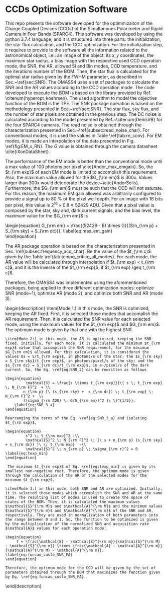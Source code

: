 # CCDs Optimization Software

This repo presents the software developed for the optimmizaiton of the Charge Coupled Devices (CCDs) of the Simultanoues Polarimeter and Rapid Camera in Four Bands (SPARC4). This software was developed by using the python 3.7.4 language, and it is structured into three parts: the initialization, the star flux calculation, and the CCD optimization. For the initialization step, it requires to provide to the software all the information related to the astronomical object, i.e.: an image of the object, its $x,y$ coordinates, the maximum star radius, a bias image with the respective used CCD operation mode, the SNR, the AR, allowed SI and Bin modes, CCD temperature, and the iterations number of the BOM. Then, the star flux is calculated for the optimal star radius given by the FWHM parameter, as described in Sec.~\ref{sec:SNR}. The OMASS4 uses a set of packages to calculate the SNR and the AR values according to the CCD operation mode. The code developed to execute the BOM is based on the library provided by Ref. \citenum{hyperopt_koehrsen}. The used algorithm to model the objective function of the BOM is the TPE. The SNR package operation is based on the methodology presented in Sec.~\ref{sec:SNR}. The star flux, sky flux, and the number of star pixels are obtained in the previous step. The DC noise is calculated according to the model presented by Ref.~\citenum{DenisVB} for the four SPARC4 cameras. The read noise is obtained through the characterization presented in Sec.~\ref{subsec:read_noise_char}. For conventional modes, it is used the values in Table \ref{tab:rn_conv}. For EM modes, it is made an interpolation of the data presented in Fig. \ref{fig:EM_x_RN}. The $G$ value is obtained through the camera datasheet \cite{iXonDataSheet}.

The performance of the EM mode is better than the conventional mode until a max value of 100 photons per pixel \cite{Andor_max_emgain}. So, the $t_{\rm exp}$ of each EM mode is limited to accomplish this requirement. Also, the maximum value allowed for the $G_{\rm em}$ is 300x. Values larger than 300x would deteriorate the device~\cite{AndorSolis}. Furthermore, the $G_{\rm em}$ must be such that the CCD will not saturate. For this reason, the maximum EM gain allowed was arbitrarily configured to provide a signal up to 80 \% of the pixel well depth. For an image with 16 bits per pixel, this value is $2^{16} \times 0.8 \approx 52429$ ADU. Given that a pixel value is composed by the star, sky and, dark current signals, and the bias level, the maximum value for the $G_{\rm em}$ is

\begin{equation}
    G_{\rm em} = \frac{(52429 - B) \times G}{(S/n_{\rm p} + S_{\rm sky} + S_{\rm dc})}.
\label{eq:max_em_gain}    
\end{equation}

The AR package operation is based on the characterization presented in Sec. \ref{subsec:frequency_acq_char}. Be the value of the $t_{\rm c}$ given by the Table \ref{tab:tempo_critico_all_modes}. For each mode, the AR value will be calculated through interpolation if $t_{\rm exp} < t_{\rm c}$, and it is the inverse of the $t_{\rm exp}$, if $t_{\rm exp} \geq t_{\rm c}$.

Therefore, the OMASS4 was implemented using the aforementioned packages, being applied to three different optimization modes: optimize SNR (mode~1), optimize AR (mode 2), and optimize both SNR and AR (mode 3). 

\begin{description}
    \item[Mode 1:] in this mode, the SNR is optimized, keeping the AR fixed. First, it is selected those modes that accomplish the AR requirement. Then, it is calculated the SNR value for each selected mode, using the maximum values for the $t_{\rm exp}$ and $G_{\rm em}$. The optimum mode is given by that one with the highest SNR.
    
    \item[Mode 2:] in this mode, the AR is optimized, keeping the SNR fixed. Initially, for each mode, it is calculated the minimum $t_{\rm exp}$ value that accomplish the SNR requirement, for the maximum $G_{\rm em}$ allowed. For this calculation, it is considered the values $s = S/t_{\rm exp}$, in photons/s of the star; the $s_{\rm sky} = S_{\rm sky}/t_{\rm exp}$, in photons/pixel/s of the sky; and the $s_{\rm dc} = S_{\rm dc}/t_{\rm exp}$, in e-/pixel/s of the dark current. So, the Eq. \ref{eq:SNR_2} can be rewritten as follows
    
    \begin{equation}
             \mathcal{S} = \frac{s \times t_{\rm exp}}{\{ s \; t_{\rm exp} \; N_{\rm F}^2  + \\
            n_{\rm p} [\ (s_{\rm sky} +  s_{\rm dc}) \; t_{\rm exp} \; N_{\rm F}^2 +  \\
            (\sigma_{\rm ADU} \; G/G_{\rm em})^2 ]\ \}^{1/2}}.
        \label{eq:SNR_3_a}    
    \end{equation}    
      
    Rearranging the terms of the Eq. \ref{eq:SNR_3_a} and isolating $t_{\rm exp}$,
    
    \begin{equation}
             s^2 \; t_{\rm exp}^2 -\\
             \mathcal{S}^2 \; N_{\rm F}^2 \; [\ s + n_{\rm p} (s_{\rm sky} + s_{\rm dc}) ]\ \; t_{\rm exp}  -\\
             \mathcal{S}^2 \; n_{\rm p} \; \sigma_{\rm r}^2 = 0 
    \label{eq:texp_min}        
    \end{equation}
    
     The minimum $t_{\rm exp}$ of Eq. \ref{eq:texp_min} is given by its smallest non-negative root. Therefore, the optimum mode is given through the calculation of the AR of the selected modes for the minimum $t_{\rm exp}$.
    
    \item[Mode 3:] in this mode, both SNR and AR are optimized. Initially, it is selected those modes which accomplish the SNR and AR at the same time. The resulting list of modes is used to create the space of states of the BOM. Then, it is calculated the maximum values $\mathcal{S}^{\rm M}$ and $\mathcal{A}^{\rm M}$ and the minimum values $\mathcal{S}^{\rm m}$ and $\mathcal{A}^{\rm m}$ of the SNR and AR, respectively. They are used in normalization of both parameters into the range between 0 and 1. So, the function to be optimized is given by the multiplication of the normalized SNR and acquisition rate $\mathcal{A}$ values for each operation mode:
    
    \begin{equation}
         f = \frac{\mathcal{S} - \mathcal{S}^{\rm m}}{\mathcal{S}^{\rm M} - \mathcal{S}^{\rm m}} \times \frac{\mathcal{A} - \mathcal{A}^{\rm m}}{\mathcal{A}^{\rm M} - \mathcal{A}^{\rm m}}.
    \label{eq:funcao_custo_SNR_FA}        
    \end{equation}
    
    Therefore, the optimum mode for the CCD will be given by the set of parameters obtained through the BOM that maximizes the function given by Eq. \ref{eq:funcao_custo_SNR_FA}.
\end{description}

